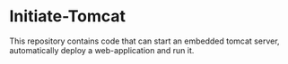 # Initiate-Tomcat
This repository contains code that can start an embedded tomcat server, automatically deploy a web-application and run it.
